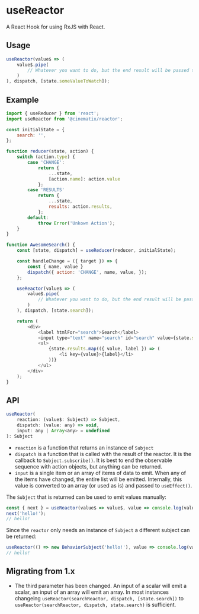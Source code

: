 # useReactor
A React Hook for using RxJS with React.

## Usage
```javascript
useReactor(value$ => (
    value$.pipe(
        // Whatever you want to do, but the end result will be passed to the dispatch callback.
    )
), dispatch, [state.someValueToWatch]);
```

## Example
```javascript
import { useReducer } from 'react';
import useReactor from '@cinematix/reactor';

const initialState = {
    search: '',
};

function reducer(state, action) {
    switch (action.type) {
        case 'CHANGE':
            return {
                ...state,
                [action.name]: action.value
            };
        case 'RESULTS'
            return {
                ...state,
                results: action.results,
            };
        default:
            throw Error('Unkown Action');
    }
}

function AwesomeSearch() {
    const [state, dispatch] = useReducer(reducer, initialState);

    const handleChange = ({ target }) => {
        const { name, value }
        dispatch({ action: 'CHANGE', name, value, });
    };

    useReactor(value$ => (
        value$.pipe(
            // Whatever you want to do, but the end result will be passed to the dispatch callback.
        )
    ), dispatch, [state.search]);

    return (
        <div>
            <label htmlFor="search">Search</label>
            <input type="text" name="search" id="search" value={state.search} onChange={handleChange} />
            <ul>
                {state.results.map(({ value, label }) => (
                    <li key={value}>{label}</li>
                ))}
            </ul>
        </div>
    );
}
```

## API
```javascript
useReactor(
    reaction: (value$: Subject) => Subject,
    dispatch: (value: any) => void,
    input: any | Array<any> = undefined
): Subject
```
* `reaction` is a function that returns an instance of `Subject`
* `dispatch` is a function that is called with the result of the reactor. It is the callback to `Subject.subscribe()`. It is best to end the observable sequence with action objects, but anything can be returned.
* `input` is a single item or an array of items of data to emit. When any of the items have changed, the entire list will be emitted. Internally, this value is converted to an array (or used as is) and passed to
          `useEffect()`.

The `Subject` that is returned can be used to emit values manually:
```javascript
const { next } = useReactor(value$ => value$, value => console.log(value));
next('hello!');
// hello!
```

Since the `reactor` only needs an instance of `Subject` a different subject can be returned:
```javascript
useReactor(() => new BehaviorSubject('hello!'), value => console.log(value));
// hello!
```

## Migrating from 1.x
* The third parameter has been changed. An input of a scalar will emit a scalar, an input of an array will emit an array. In most instances changeing
  `useReactor(searchReactor, dispatch, [state.search])` to `useReactor(searchReactor, dispatch, state.search)` is sufficient.
